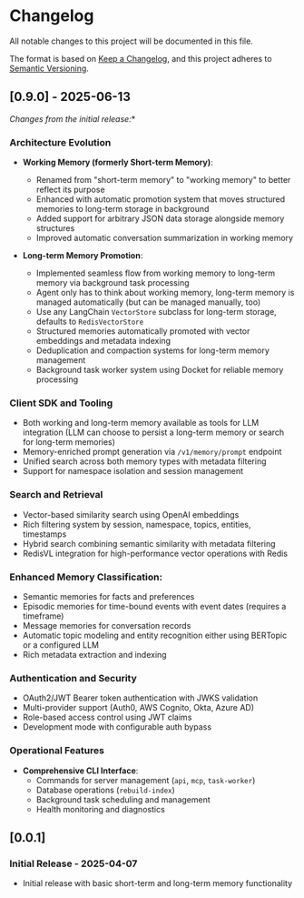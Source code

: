 # Changelog

All notable changes to this project will be documented in this file.

The format is based on [Keep a Changelog](https://keepachangelog.com/en/1.0.0/),
and this project adheres to [Semantic Versioning](https://semver.org/spec/v2.0.0.html).

## [0.9.0] - 2025-06-13

*Changes from the initial release:**

### Architecture Evolution
- **Working Memory (formerly Short-term Memory)**:
  - Renamed from "short-term memory" to "working memory" to better reflect its purpose
  - Enhanced with automatic promotion system that moves structured memories to long-term storage in background
  - Added support for arbitrary JSON data storage alongside memory structures
  - Improved automatic conversation summarization in working memory

- **Long-term Memory Promotion**:
  - Implemented seamless flow from working memory to long-term memory via background task processing
  - Agent only has to think about working memory, long-term memory is managed automatically (but can be managed manually, too)
  - Use any LangChain `VectorStore` subclass for long-term storage, defaults to `RedisVectorStore`
  - Structured memories automatically promoted with vector embeddings and metadata indexing
  - Deduplication and compaction systems for long-term memory management
  - Background task worker system using Docket for reliable memory processing

### Client SDK and Tooling
  - Both working and long-term memory available as tools for LLM integration (LLM can choose to persist a long-term memory or search for long-term memories)
  - Memory-enriched prompt generation via `/v1/memory/prompt` endpoint
  - Unified search across both memory types with metadata filtering
  - Support for namespace isolation and session management

### Search and Retrieval
  - Vector-based similarity search using OpenAI embeddings
  - Rich filtering system by session, namespace, topics, entities, timestamps
  - Hybrid search combining semantic similarity with metadata filtering
  - RedisVL integration for high-performance vector operations with Redis

### Enhanced Memory Classification:
  - Semantic memories for facts and preferences
  - Episodic memories for time-bound events with event dates (requires a timeframe)
  - Message memories for conversation records
  - Automatic topic modeling and entity recognition either using BERTopic or a configured LLM
  - Rich metadata extraction and indexing

### Authentication and Security
  - OAuth2/JWT Bearer token authentication with JWKS validation
  - Multi-provider support (Auth0, AWS Cognito, Okta, Azure AD)
  - Role-based access control using JWT claims
  - Development mode with configurable auth bypass

### Operational Features
- **Comprehensive CLI Interface**:
  - Commands for server management (`api`, `mcp`, `task-worker`)
  - Database operations (`rebuild-index`)
  - Background task scheduling and management
  - Health monitoring and diagnostics


## [0.0.1]

### Initial Release - 2025-04-07
- Initial release with basic short-term and long-term memory functionality
